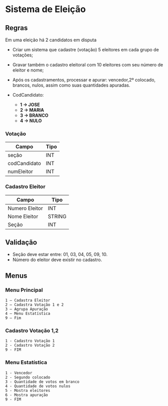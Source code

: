 # Sistema de Eleição
## Regras

Em uma eleição há 2 candidatos em disputa
- Criar um sistema que cadastre (votação) 5 eleitores em cada grupo de votações;
- Gravar também o cadastro eleitoral com 10 eleitores com seu número de eleitor e
nome;
- Após os cadastramentos, processar e apurar: vencedor,2º colocado, brancos,
nulos, assim como suas quantidades apuradas.

- CodCandidato:  
  - **1 → JOSE**  
  - **2 → MARIA**  
  - **3 → BRANCO**  
  - **4 → NULO** 

### Votação

| Campo        | Tipo |
|--------------|------|
| seção        | INT  |
| codCandidato | INT  |
| numEleitor   | INT  |

### Cadastro Eleitor

| Campo         | Tipo   |
|---------------|--------|
| Numero Eleitor| INT    |
| Nome Eleitor  | STRING |
| Seção         | INT    |

## Validação

- Seção deve estar entre: 01, 03, 04, 05, 09, 10.  
- Número do eleitor deve existir no cadastro.  

## Menus

### Menu Principal
```
1 – Cadastra Eleitor
2 – Cadastra Votação 1 e 2
3 – Agrupa Apuração
4 – Menu Estatística
9 – Fim
```

### Cadastro Votação 1,2
```
1 - Cadastro Votação 1
2 - Cadastro Votação 2
9 - FIM
```

### Menu Estatística
```
1 - Vencedor
2 - Segundo colocado
3 - Quantidade de votos em branco
4 - Quantidade de votos nulos
5 - Mostra eleitores
6 - Mostra apuração
9 - FIM
```
